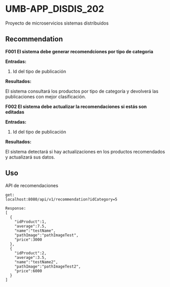# UMB-APP_DISDIS_202

Proyecto de microservicios sistemas distribuidos

## Recommendation

**F001 El sistema debe generar recomendciones por tipo de categoria**

**Entradas:**

1. Id del tipo de publicación

**Resultados:**

El sistema consultará los productos por tipo de categoría y devolverá las publicaciones con mejor clasificación.

**F002 El sistema debe actualizar la recomendaciones si estás son editadas**

**Entradas:**

1. Id del tipo de publicación

**Resultados:**

El sistema detectará si hay actualizaciones en los productos recomendados y actualizará sus datos.



## Uso

API de recomendaciones

```
get:
localhost:8080/api/v1/recommendation?idCategory=5

Response:
[
  {
    "idProduct":1,
    "average":7.5,
    "name":"testName",
    "pathImage":"pathImageTest",
    "price":3000
  },
  {
    "idProduct":2,
    "average":3.5,
    "name":"testName2",
    "pathImage":"pathImageTest2",
    "price":6000
  }
]
```
